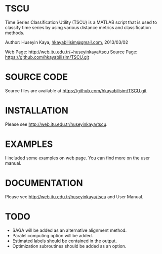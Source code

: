 TSCU
====
Time Series Classification Utility (TSCU) is a MATLAB script
that is used to classify time series by using various distance
metrics and classification methods.

Author: Huseyin Kaya, hkayabilisim@gmail.com, 2013/03/02

Web Page: http://web.itu.edu.tr/~huseyinkaya/tscu
Source Page:  https://github.com/hkayabilisim/TSCU.git

SOURCE CODE
===========
Source files are available at https://github.com/hkayabilisim/TSCU.git

INSTALLATION
============
Please see http://web.itu.edu.tr/huseyinkaya/tscu.

EXAMPLES
========
I included some examples on web page. You can find more on the user manual.

DOCUMENTATION
=============
Please see http://web.itu.edu.tr/huseyinkaya/tscu and User Manual.

TODO
====
* SAGA will be added as an alternative alignment method.
* Paralel computing option will be added.
* Estimated labels should be contained in the output.
* Optimization subroutines should be added as an option.
